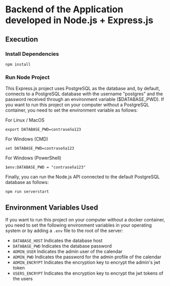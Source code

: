 # Backend of the Application developed in Node.js + Express.js

## Execution

### Install Dependencies
```
npm install
```

### Run Node Project

This Express.js project uses PostgreSQL as the database and, by default, connects to a PostgreSQL database with the username "postgres" and the password received through an environment variable ($DATABASE_PWD). If you want to run this project on your computer without a PostgreSQL container, you need to set the environment variable as follows:

For Linux / MacOS
```
export DATABASE_PWD=contraseña123
```

For Windows (CMD)
```
set DATABASE_PWD=contraseña123
```

For Windows (PowerShell)
```
$env:DATABASE_PWD = "contraseña123"
```

Finally, you can run the Node.js API connected to the default PostgreSQL database as follows:
```
npm run serverstart
```

## Environment Variables Used

If you want to run this project on your computer without a docker container, you need to set the following environment variables in your operating system or by adding a `.env` file to the root of the server:

- `DATABASE_HOST` Indicates the database host
- `DATABASE_PWD` Indicates the database password
- `ADMIN_USER` Indicates the admin user of the calendar
- `ADMIN_PWD` Indicates the password for the admin profile of the calendar
- `ADMIN_ENCRYPT`  Indicates the encryption key to encrypt the admin's jwt token
- `USERS_ENCRYPT` Indicates the encryption key to encrypt the jwt tokens of the users